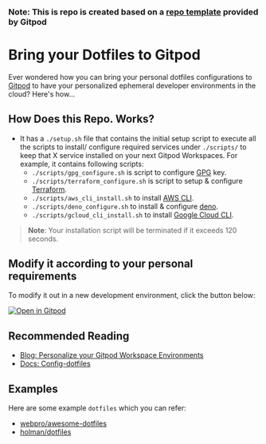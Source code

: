 ### Note: This is repo is created based on a [repo template](https://github.com/gitpod-samples/demo-dotfiles-with-gitpod/tree/main) provided by Gitpod

# Bring your Dotfiles to Gitpod

Ever wondered how you can bring your personal dotfiles configurations to [Gitpod](https://www.gitpod.io/) to have your personalized ephemeral developer environments in the cloud? Here's how...

## How Does this Repo. Works?

- It has a `./setup.sh` file that contains the initial setup script to execute all the scripts to install/ configure required services under `./scripts/` to keep that X service installed on your next Gitpod Workspaces. For example, it contains following scripts:
  - `./scripts/gpg_configure.sh` is script to configure [GPG](https://www.gnupg.org/) key.
  - `./scripts/terraform_configure.sh` is script to setup & configure [Terraform](https://www.terraform.io/).
  - `./scripts/aws_cli_install.sh` to install [AWS CLI](https://aws.amazon.com/cli/).
  - `./scripts/deno_configure.sh` to install & configure [deno](https://deno.land/).
  - `./scripts/gcloud_cli_install.sh` to install [Google Cloud CLI](https://cloud.google.com/sdk/docs/install-sdk).

> **Note**: Your installation script will be terminated if it exceeds 120 seconds.


## Modify it according to your personal requirements

To modify it out in a new development environment, click the button below:

[![Open in Gitpod](https://gitpod.io/button/open-in-gitpod.svg)](https://gitpod.io/#https://github.com/gitpod-io/demo-dotfiles)

## Recommended Reading

- [Blog: Personalize your Gitpod Workspace Environments](https://www.gitpod.io/blog/personalize-your-gitpod-workspace-environment)
- [Docs: Config-dotfiles](https://www.gitpod.io/docs/config-dotfiles)

## Examples

Here are some example `dotfiles` which you can refer:

- [webpro/awesome-dotfiles](https://github.com/webpro/awesome-dotfiles)
- [holman/dotfiles](https://github.com/holman/dotfiles)
